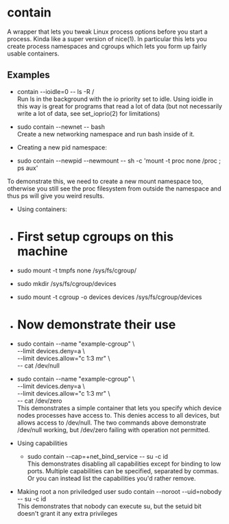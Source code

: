 contain
=======

A wrapper that lets you tweak Linux process options before you start a process.
Kinda like a super version of nice(1).  In particular this lets you create
process namespaces and cgroups which lets you form up fairly usable containers.

Examples
-------

* contain --ioidle=0 -- ls -R /  
Run ls in the background with the io priority set to idle.  Using ioidle in this
way is great for programs that read a lot of data (but not necessarily write a
lot of data, see set\_ioprio(2) for limitations)
 
* sudo contain --newnet -- bash  
Create a new networking namespace and run bash inside of it.

* Creating a new pid namespace:
 * sudo contain --newpid --newmount -- sh -c 'mount -t proc none /proc ; ps aux'

To demonstrate this, we need to create a new mount namespace too, otherwise you
still see the proc filesystem from outside the namespace and thus ps will give
you weird results.

* Using containers:
 * # First setup cgroups on this machine
 * sudo mount -t tmpfs none /sys/fs/cgroup/
 * sudo mkdir /sys/fs/cgroup/devices
 * sudo mount -t cgroup -o devices devices /sys/fs/cgroup/devices
 * # Now demonstrate their use
 * sudo contain --name "example-cgroup" \\   
  --limit devices.deny=a \\   
  --limit devices.allow="c 1:3 mr" \\  
  -- cat /dev/null
 * sudo contain --name "example-cgroup" \\  
  --limit devices.deny=a \\  
  --limit devices.allow="c 1:3 mr" \\  
  -- cat /dev/zero  
This demonstrates a simple container that lets you specify which device nodes
processes have access to.  This denies access to all devices, but allows access
to /dev/null.  The two commands above demonstrate /dev/null working, but
/dev/zero failing with operation not permitted.

* Using capabilities
  * sudo contain --cap=+net\_bind\_service -- su -c id  
This demonstrates disabling all capabilities except for binding to low ports.
Multiple capabilities can be specified, separated by commas.  Or you can instead
list the capabilities you'd rather remove.

* Making root a non priviledged user
   sudo contain --noroot --uid=nobody -- su -c id  
This demonstrates that nobody can execute su, but the setuid bit doesn't grant
it any extra privileges




